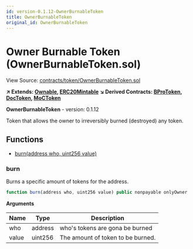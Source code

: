 ```yaml
---
id: version-0.1.12-OwnerBurnableToken
title: OwnerBurnableToken
original_id: OwnerBurnableToken
---
```


# Owner Burnable Token (OwnerBurnableToken.sol)

View Source: [contracts/token/OwnerBurnableToken.sol](../../contracts/token/OwnerBurnableToken.sol)

**↗ Extends: [Ownable](Ownable.md), [ERC20Mintable](ERC20Mintable.md)**
**↘ Derived Contracts: [BProToken](BProToken.md), [DocToken](DocToken.md), [MoCToken](MoCToken.md)**

**OwnerBurnableToken** - version: 0.1.12

Token that allows the owner to irreversibly burned (destroyed) any token.

## Functions

- [burn(address who, uint256 value)](#burn)

### burn

Burns a specific amount of tokens for the address.

```js
function burn(address who, uint256 value) public nonpayable onlyOwner 
```

**Arguments**

| Name        | Type           | Description  |
| ------------- |------------- | -----|
| who | address | who's tokens are gona be burned | 
| value | uint256 | The amount of token to be burned. | 

